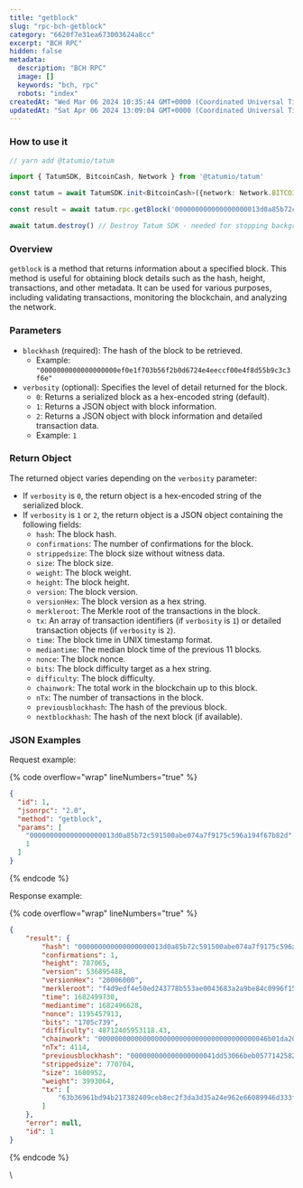```yaml
---
title: "getblock"
slug: "rpc-bch-getblock"
category: "6620f7e31ea673003624a8cc"
excerpt: "BCH RPC"
hidden: false
metadata: 
  description: "BCH RPC"
  image: []
  keywords: "bch, rpc"
  robots: "index"
createdAt: "Wed Mar 06 2024 10:35:44 GMT+0000 (Coordinated Universal Time)"
updatedAt: "Sat Apr 06 2024 13:09:04 GMT+0000 (Coordinated Universal Time)"
---
```




### How to use it



```typescript
// yarn add @tatumio/tatum

import { TatumSDK, BitcoinCash, Network } from '@tatumio/tatum'

const tatum = await TatumSDK.init<BitcoinCash>({network: Network.BITCOIN_CASH})

const result = await tatum.rpc.getBlock('000000000000000000013d0a85b72c591500abe074a7f9175c596a194f67b82d')

await tatum.destroy() // Destroy Tatum SDK - needed for stopping background jobs
```



### Overview

`getblock` is a method that returns information about a specified block. This method is useful for obtaining block details such as the hash, height, transactions, and other metadata. It can be used for various purposes, including validating transactions, monitoring the blockchain, and analyzing the network.

### Parameters

- `blockhash` (required): The hash of the block to be retrieved.
  - Example: `"0000000000000000000ef0e1f703b56f2b0d6724e4eeccf00e4f8d55b9c3c3f6e"`
- `verbosity` (optional): Specifies the level of detail returned for the block.
  - `0`: Returns a serialized block as a hex-encoded string (default).
  - `1`: Returns a JSON object with block information.
  - `2`: Returns a JSON object with block information and detailed transaction data.
  - Example: `1`

### Return Object

The returned object varies depending on the `verbosity` parameter:

- If `verbosity` is `0`, the return object is a hex-encoded string of the serialized block.
- If `verbosity` is `1` or `2`, the return object is a JSON object containing the following fields:
  - `hash`: The block hash.
  - `confirmations`: The number of confirmations for the block.
  - `strippedsize`: The block size without witness data.
  - `size`: The block size.
  - `weight`: The block weight.
  - `height`: The block height.
  - `version`: The block version.
  - `versionHex`: The block version as a hex string.
  - `merkleroot`: The Merkle root of the transactions in the block.
  - `tx`: An array of transaction identifiers (if `verbosity` is `1`) or detailed transaction objects (if `verbosity` is `2`).
  - `time`: The block time in UNIX timestamp format.
  - `mediantime`: The median block time of the previous 11 blocks.
  - `nonce`: The block nonce.
  - `bits`: The block difficulty target as a hex string.
  - `difficulty`: The block difficulty.
  - `chainwork`: The total work in the blockchain up to this block.
  - `nTx`: The number of transactions in the block.
  - `previousblockhash`: The hash of the previous block.
  - `nextblockhash`: The hash of the next block (if available).

### JSON Examples

Request example:

{% code overflow="wrap" lineNumbers="true" %}

```json
{
  "id": 1,
  "jsonrpc": "2.0",
  "method": "getblock",
  "params": [
    "000000000000000000013d0a85b72c591500abe074a7f9175c596a194f67b82d",
    1
  ]
}
```

{% endcode %}

Response example:

{% code overflow="wrap" lineNumbers="true" %}

```json
{
    "result": {
        "hash": "000000000000000000013d0a85b72c591500abe074a7f9175c596a194f67b82d",
        "confirmations": 1,
        "height": 787065,
        "version": 536895488,
        "versionHex": "20006000",
        "merkleroot": "f4d9edf4e50ed243778b553ae0043683a2a9be84c0996f15b30e2e282e6bd2d8",
        "time": 1682499730,
        "mediantime": 1682496628,
        "nonce": 1195457913,
        "bits": "1705c739",
        "difficulty": 48712405953118.43,
        "chainwork": "000000000000000000000000000000000000000046b01da204f6db69fc714174",
        "nTx": 4114,
        "previousblockhash": "000000000000000000041dd53066beb0577142582ec56573b5260d915311c773",
        "strippedsize": 770704,
        "size": 1680952,
        "weight": 3993064,
        "tx": [
            "63b36961bd94b217382409ceb8ec2f3da3d35a24e962e66089946d333f1af82b"
        ]
    },
    "error": null,
    "id": 1
}
```

{% endcode %}

\\
